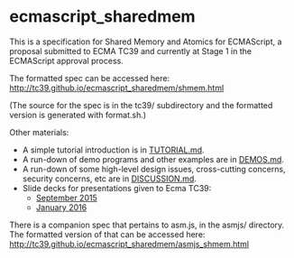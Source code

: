 # ecmascript_sharedmem

This is a specification for Shared Memory and Atomics for ECMAScript, a proposal submitted to ECMA TC39 and currently at Stage 1 in the ECMAScript approval process.

The formatted spec can be accessed here:
http://tc39.github.io/ecmascript_sharedmem/shmem.html

(The source for the spec is in the tc39/ subdirectory and the formatted version is generated with format.sh.)

Other materials:

* A simple tutorial introduction is in [TUTORIAL.md](TUTORIAL.md).
* A run-down of demo programs and other examples are in [DEMOS.md](DEMOS.md).
* A run-down of some high-level design issues, cross-cutting concerns, security concerns, etc are in [DISCUSSION.md](DISCUSSION.md).
* Slide decks for presentations given to Ecma TC39:
  * [September 2015](https://github.com/tc39/ecmascript_sharedmem/blob/master/tc39/presentation-sept-2015.odp)
  * [January 2016](https://github.com/tc39/ecmascript_sharedmem/blob/master/tc39/presentation-jan-2016.odp)

There is a companion spec that pertains to asm.js, in the asmjs/ directory.  The formatted version of that can be accessed here: http://tc39.github.io/ecmascript_sharedmem/asmjs_shmem.html
